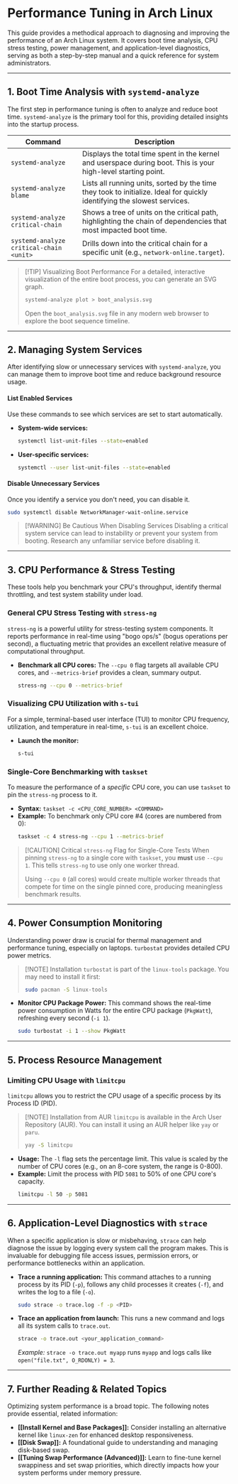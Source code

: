 
# Performance Tuning in Arch Linux

This guide provides a methodical approach to diagnosing and improving the performance of an Arch Linux system. It covers boot time analysis, CPU stress testing, power management, and application-level diagnostics, serving as both a step-by-step manual and a quick reference for system administrators.

---

## 1. Boot Time Analysis with `systemd-analyze`

The first step in performance tuning is often to analyze and reduce boot time. `systemd-analyze` is the primary tool for this, providing detailed insights into the startup process.

| Command | Description |
|---|---|
| `systemd-analyze` | Displays the total time spent in the kernel and userspace during boot. This is your high-level starting point. |
| `systemd-analyze blame` | Lists all running units, sorted by the time they took to initialize. Ideal for quickly identifying the slowest services. |
| `systemd-analyze critical-chain` | Shows a tree of units on the critical path, highlighting the chain of dependencies that most impacted boot time. |
| `systemd-analyze critical-chain <unit>` | Drills down into the critical chain for a specific unit (e.g., `network-online.target`). |

> [!TIP] Visualizing Boot Performance
> For a detailed, interactive visualization of the entire boot process, you can generate an SVG graph.
> ```bash
> systemd-analyze plot > boot_analysis.svg
> ```
> Open the `boot_analysis.svg` file in any modern web browser to explore the boot sequence timeline.

---

## 2. Managing System Services

After identifying slow or unnecessary services with `systemd-analyze`, you can manage them to improve boot time and reduce background resource usage.

#### List Enabled Services
Use these commands to see which services are set to start automatically.

*   **System-wide services:**
    ```bash
    systemctl list-unit-files --state=enabled
    ```
*   **User-specific services:**
    ```bash
    systemctl --user list-unit-files --state=enabled
    ```

#### Disable Unnecessary Services
Once you identify a service you don't need, you can disable it.

```bash
sudo systemctl disable NetworkManager-wait-online.service
```

> [!WARNING] Be Cautious When Disabling Services
> Disabling a critical system service can lead to instability or prevent your system from booting. Research any unfamiliar service before disabling it.

---

## 3. CPU Performance & Stress Testing

These tools help you benchmark your CPU's throughput, identify thermal throttling, and test system stability under load.

### General CPU Stress Testing with `stress-ng`

`stress-ng` is a powerful utility for stress-testing system components. It reports performance in real-time using "bogo ops/s" (bogus operations per second), a fluctuating metric that provides an excellent relative measure of computational throughput.

*   **Benchmark all CPU cores:**
    The `--cpu 0` flag targets all available CPU cores, and `--metrics-brief` provides a clean, summary output.
    ```bash
    stress-ng --cpu 0 --metrics-brief
    ```

### Visualizing CPU Utilization with `s-tui`

For a simple, terminal-based user interface (TUI) to monitor CPU frequency, utilization, and temperature in real-time, `s-tui` is an excellent choice.

*   **Launch the monitor:**
    ```bash
    s-tui
    ```

### Single-Core Benchmarking with `taskset`

To measure the performance of a *specific* CPU core, you can use `taskset` to pin the `stress-ng` process to it.

*   **Syntax:** `taskset -c <CPU_CORE_NUMBER> <COMMAND>`
*   **Example:** To benchmark only CPU core #4 (cores are numbered from 0):
    ```bash
    taskset -c 4 stress-ng --cpu 1 --metrics-brief
    ```

> [!CAUTION] Critical `stress-ng` Flag for Single-Core Tests
> When pinning `stress-ng` to a single core with `taskset`, you **must** use `--cpu 1`. This tells `stress-ng` to use only one worker thread.
>
> Using `--cpu 0` (all cores) would create multiple worker threads that compete for time on the single pinned core, producing meaningless benchmark results.

---

## 4. Power Consumption Monitoring

Understanding power draw is crucial for thermal management and performance tuning, especially on laptops. `turbostat` provides detailed CPU power metrics.

> [!NOTE] Installation
> `turbostat` is part of the `linux-tools` package. You may need to install it first:
> ```bash
> sudo pacman -S linux-tools
> ```

*   **Monitor CPU Package Power:**
    This command shows the real-time power consumption in Watts for the entire CPU package (`PkgWatt`), refreshing every second (`-i 1`).
    ```bash
    sudo turbostat -i 1 --show PkgWatt
    ```

---

## 5. Process Resource Management

### Limiting CPU Usage with `limitcpu`

`limitcpu` allows you to restrict the CPU usage of a specific process by its Process ID (PID).

> [!NOTE] Installation from AUR
> `limitcpu` is available in the Arch User Repository (AUR). You can install it using an AUR helper like `yay` or `paru`.
> ```bash
> yay -S limitcpu
> ```

*   **Usage:** The `-l` flag sets the percentage limit. This value is scaled by the number of CPU cores (e.g., on an 8-core system, the range is 0-800).
*   **Example:** Limit the process with PID `5081` to 50% of one CPU core's capacity.
    ```bash
    limitcpu -l 50 -p 5081
    ```

---

## 6. Application-Level Diagnostics with `strace`

When a specific application is slow or misbehaving, `strace` can help diagnose the issue by logging every system call the program makes. This is invaluable for debugging file access issues, permission errors, or performance bottlenecks within an application.

*   **Trace a running application:**
    This command attaches to a running process by its PID (`-p`), follows any child processes it creates (`-f`), and writes the log to a file (`-o`).
    ```bash
    sudo strace -o trace.log -f -p <PID>
    ```
*   **Trace an application from launch:**
    This runs a new command and logs all its system calls to `trace.out`.
    ```bash
    strace -o trace.out <your_application_command>
    ```
    *Example:* `strace -o trace.out myapp` runs `myapp` and logs calls like `open("file.txt", O_RDONLY) = 3`.

---

## 7. Further Reading & Related Topics

Optimizing system performance is a broad topic. The following notes provide essential, related information:

*   **[[Install Kernel and Base Packages]]:** Consider installing an alternative kernel like `linux-zen` for enhanced desktop responsiveness.
*   **[[Disk Swap]]:** A foundational guide to understanding and managing disk-based swap.
*   **[[Tuning Swap Performance (Advanced)]]:** Learn to fine-tune kernel swappiness and set swap priorities, which directly impacts how your system performs under memory pressure.

